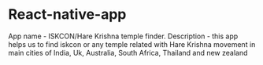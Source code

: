 # React-native-app
App name - ISKCON/Hare Krishna temple finder. 
Description - this app helps us to find iskcon or any temple related with Hare Krishna movement in main cities of India, Uk, Australia, South Africa, Thailand and new zealand
